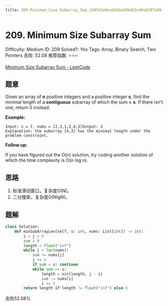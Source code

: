 ```yaml
---
title: 209_Minimum_Size_Subarray_Sum_cb8fe2a9ea264be38bd53e40a6287e49
---
```


# 209. Minimum Size Subarray Sum

Difficulty: Medium
ID: 209
Solved?: Yes
Tags: Array, Binary Search, Two Pointers
击败: 52.08
推荐指数: ⭐⭐⭐

[Minimum Size Subarray Sum - LeetCode](https://leetcode.com/problems/minimum-size-subarray-sum/)

## 题意

Given an array of **n** positive integers and a positive integer **s**, find the minimal length of a **contiguous** subarray of which the sum ≥ **s**. If there isn't one, return 0 instead.

**Example:**

```
Input: s = 7, nums = [2,3,1,2,4,3]Output: 2
Explanation: the subarray [4,3] has the minimal length under the problem constraint.
```

**Follow up:**

If you have figured out the O(n) solution, try coding another solution of which the time complexity is O(n log n).

## 思路

1. 标准滑动窗口，复杂度O(N)。
2. 二分搜索，复杂度O(NlgN)。

## 题解

```python
class Solution:
    def minSubArrayLen(self, s: int, nums: List[int]) -> int:
        i = j = 0
        sum = 0
        length = float("inf")
        while j < len(nums):
            sum += nums[j]
            j += 1
            if sum < s: continue
            while sum >= s:
                length = min(length, j - i)
                sum -= nums[i]
                i += 1
        return length if length != float("inf") else 0
```

击败52.08%